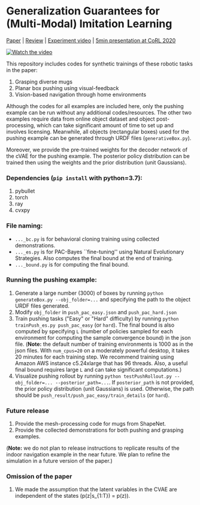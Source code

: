 # Generalization Guarantees for (Multi-Modal) Imitation Learning

[Paper](https://arxiv.org/abs/2008.01913) | [Review](https://drive.google.com/file/d/1VmLh07UuOVhDxGXh2YoVCJf3GvHNbG0M/view?usp=sharing) | [Experiment video](https://www.youtube.com/watch?v=dfXyHvOTolc&t=3s) | [5min presentation at CoRL 2020](https://www.youtube.com/watch?v=nabtvOWoIlo&feature=emb_logo)

[![Watch the video](https://img.youtube.com/vi/dfXyHvOTolc/maxresdefault.jpg)](https://www.youtube.com/watch?v=dfXyHvOTolc)

This repository includes codes for synthetic trainings of these robotic tasks in the paper:
1. Grasping diverse mugs
2. Planar box pushing using visual-feedback
3. Vision-based navigation through home environments

Although the codes for all examples are included here, only the pushing example can be run without any additional codes/resources. The other two examples require data from online object dataset and object post-processing, which can take significant amount of time to set up and involves licensing. Meanwhile, all objects (rectangular boxes) used for the pushing example can be generated through URDF files (`generativeBox.py`).

Moreover, we provide the pre-trained weights for the decoder network of the cVAE for the pushing example. The posterior policy distribution can be trained then using the weights and the prior distribution (unit Gaussians).

### Dependencies (`pip install` with python=3.7):
1. pybullet
2. torch
3. ray
4. cvxpy

### File naming:
- `..._bc.py` is for behavioral cloning training using collected demonstrations. 
- `..._es.py` is for PAC-Bayes ``fine-tuning'' using Natural Evolutionary Strategies. Also computes the final bound at the end of training.
- `..._bound.py` is for computing the final bound.

### Running the pushing example:
1. Generate a large number (3000) of boxes by running ```python generateBox.py --obj_folder=...``` and specifying the path to the object URDF files generated.
2. Modify ```obj_folder``` in `push_pac_easy.json` and `push_pac_hard.json`
3. Train pushing tasks ("Easy" or "Hard" difficulty) by running ```python trainPush_es.py push_pac_easy``` (or `hard`). The final bound is also computed by specifying `L` (number of policies sampled for each environment for computing the sample convergence bound) in the json file. (**Note:** the default number of training environments is 1000 as in the json files. With `num_cpus=20` on a moderately powerful desktop, it takes 20 minutes for each training step. We recommend training using Amazon AWS instance c5.24xlarge that has 96 threads. Also, a useful final bound requires large `L` and can take significant computations.)
4. Visualize pushing rollout by running ```python testPushRollout.py --obj_folder=... --posterior_path=...```. If `posterior_path` is not provided, the prior policy distribution (unit Gaussians) is used. Otherwise, the path should be `push_result/push_pac_easy/train_details` (or `hard`).

### Future release
1. Provide the mesh-processing code for mugs from ShapeNet.
2. Provide the collected demonstrations for both pushing and grasping examples.

(**Note:** we do not plan to release instructions to replicate results of the indoor navigation example in the near future. We plan to refine the simulation in a future version of the paper.)

### Omission of the paper
1. We made the assumption that the latent variables in the CVAE are independent of the states (p(z|s_{1:T}) = p(z)).
